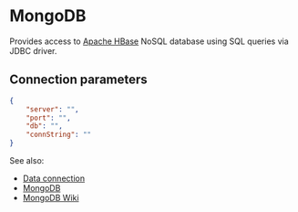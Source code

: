 <!-- TITLE: MongoDB -->
<!-- SUBTITLE: -->

# MongoDB

Provides access to [Apache HBase](https://hbase.apache.org/) NoSQL database using SQL queries via JDBC driver.

## Connection parameters

```json
{
    "server": "",
    "port": "",
    "db": "",
    "connString": ""
}
```

See also:

* [Data connection](../data-connection.md)
* [MongoDB](https://www.mongodb.com/)
* [MongoDB Wiki](https://en.wikipedia.org/wiki/MongoDB)

